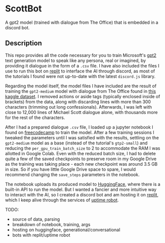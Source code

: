 # ScottBot
A gpt2 model (trained with dialogue from The Office) that is embedded in a discord bot.

## Description
This repo provides all the code necessary for you to train Microsoft's [gpt2](https://huggingface.co/gpt2) text generation model to speak like any persona, real or imagined, by providing it dialogue in the form of a `.csv` file. I have also included the files I use to run this bot on [replit](https://replit.com/) to interface the AI through discord, as most of the tutorials I found were not up-to-date with the latest `discord.js` library.

Regarding the model itself, the model files I have included are the result of training the `gpt2-medium` model with dialogue from The Office found in [this kaggle dataset](https://www.kaggle.com/datasets/fabriziocominetti/the-office-lines). I removed actions or aside tags (typically enclosed inside of brackets) from the data, along with discarding lines with more than 300 characters (trimming out long confessionals). Afterwards, I was left with close to 12,000 lines of Michael Scott dialogue alone, with thousands more for the rest of the characters.

After I had a prepared dialogue `.csv` file, I loaded up a jupyter notebook I found on [freecodecamp](https://www.freecodecamp.org/news/make-a-discord-bot-that-talks-like-rick-sanchez/) to train the model. After a few training sessions I tweaked the parameters until I was satisfied with the results, settling on the `gpt2-medium` model as a base (instead of the tutorial's `gtp2-small`) and reducing the `per_gpu_train_batch_size` to 2 to accommodate the RAM I was allotted in Google Colab. Even with the reduced batch size, I had to delete quite a few of the saved checkpoints to preserve room in my Google Drive as the training was taking place - each new checkpoint was around 3.5 GB in size. So if you have little Google Drive space to spare, I would recommend changing the `save_steps` parameters in the notebook. 

The notebook uploads its produced model to [HuggingFace](https://huggingface.co/Chae/scottbot_med), where there is a built-in API to run the model. But I wanted a fancier and more intuitive way to interact with the AI, so I created a discord bot and am hosting it on [replit](https://replit.com/), which I keep alive through the services of [uptime robot](https://uptimerobot.com/). 


TODO: 
- source of data, parsing
- breakdown of notebook, training, args
- hosting on huggingface, generational/conversational
- bots with replit/uptime robot
